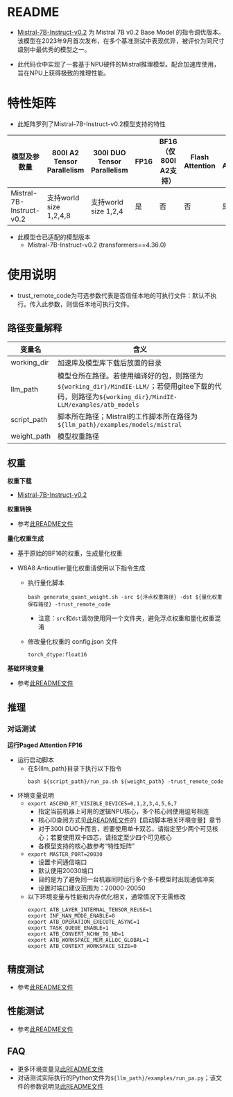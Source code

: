 # README

- [Mistral-7B-Instruct-v0.2](https://huggingface.co/mistralai/Mistral-7B-Instruct-v0.2) 为 Mistral 7B v0.2 Base Model 的指令调优版本。该模型在2023年9月首次发布，在多个基准测试中表现优异，被评价为同尺寸级别中最优秀的模型之一。

- 此代码仓中实现了一套基于NPU硬件的Mistral推理模型。配合加速库使用，旨在NPU上获得极致的推理性能。

# 特性矩阵
- 此矩阵罗列了Mistral-7B-Instruct-v0.2模型支持的特性

| 模型及参数量 | 800I A2 Tensor Parallelism | 300I DUO Tensor Parallelism | FP16 | BF16（仅800I A2支持） | Flash Attention | Paged Attention | W8A8量化 | W8A16量化  | KV cache量化 | 稀疏量化 | MOE | MindIE Service | TGI | 长序列 |
|-------------|----------------------------|-----------------------------|------|----------------------|-----------------|-----------------|---------|-----------|--------------|--------------------------|-----|--------|-----|-----|
| Mistral-7B-Instruct-v0.2 | 支持world size 1,2,4,8     | 支持world size 1,2,4     | 是   | 否                  | 否         | 是              | 否   | 否            | 否           | 否                       | 否  | 否 | 否   | 否 |

- 此模型仓已适配的模型版本
  - Mistral-7B-Instruct-v0.2 (transformers==4.36.0)

# 使用说明
- trust_remote_code为可选参数代表是否信任本地的可执行文件：默认不执行。传入此参数，则信任本地可执行文件。


## 路径变量解释
| 变量名  | 含义                                             |
|--------|--------------------------------------------------|
| working_dir | 加速库及模型库下载后放置的目录                  |
| llm_path | 模型仓所在路径。若使用编译好的包，则路径为`${working_dir}/MindIE-LLM/`；若使用gitee下载的代码，则路径为`${working_dir}/MindIE-LLM/examples/atb_models`    |
| script_path | 脚本所在路径；Mistral的工作脚本所在路径为`${llm_path}/examples/models/mistral`               |
| weight_path | 模型权重路径                            |

## 权重
**权重下载**

- [Mistral-7B-Instruct-v0.2](https://huggingface.co/mistralai/Mistral-7B-Instruct-v0.2/tree/main)

**权重转换**
- 参考[此README文件](../../README.md)

**量化权重生成**

- 基于原始的BF16的权重，生成量化权重

- W8A8 Antioutlier量化权重请使用以下指令生成

  - 执行量化脚本
  
    ```
    bash generate_quant_weight.sh -src ${浮点权重路径} -dst ${量化权重保存路径} -trust_remote_code
    ```
  
    - 注意：`src`和`dst`请勿使用同一个文件夹，避免浮点权重和量化权重混淆
  
  - 修改量化权重的 config.json 文件
  
    ```
    torch_dtype:float16
    ```

**基础环境变量**

- 参考[此README文件](../../../README.md)

## 推理

### 对话测试
**运行Paged Attention FP16**
- 运行启动脚本
  - 在\${llm_path}目录下执行以下指令
    ```shell
    bash ${script_path}/run_pa.sh ${weight_path} -trust_remote_code
    ```
- 环境变量说明
  - `export ASCEND_RT_VISIBLE_DEVICES=0,1,2,3,4,5,6,7`
    - 指定当前机器上可用的逻辑NPU核心，多个核心间使用逗号相连
    - 核心ID查阅方式见[此README文件](../../README.md)的【启动脚本相关环境变量】章节
    - 对于300I DUO卡而言，若要使用单卡双芯，请指定至少两个可见核心；若要使用双卡四芯，请指定至少四个可见核心
    - 各模型支持的核心数参考“特性矩阵”
  - `export MASTER_PORT=20030`
    - 设置卡间通信端口
    - 默认使用20030端口
    - 目的是为了避免同一台机器同时运行多个多卡模型时出现通信冲突
    - 设置时端口建议范围为：20000-20050
  - 以下环境变量与性能和内存优化相关，通常情况下无需修改
    ```shell
    export ATB_LAYER_INTERNAL_TENSOR_REUSE=1
    export INF_NAN_MODE_ENABLE=0
    export ATB_OPERATION_EXECUTE_ASYNC=1
    export TASK_QUEUE_ENABLE=1
    export ATB_CONVERT_NCHW_TO_ND=1
    export ATB_WORKSPACE_MEM_ALLOC_GLOBAL=1
    export ATB_CONTEXT_WORKSPACE_SIZE=0
    ```

## 精度测试
- 参考[此README文件](../../../tests/modeltest/README.md)

## 性能测试
- 参考[此README文件](../../../tests/modeltest/README.md)

## FAQ
- 更多环境变量见[此README文件](../../README.md)
- 对话测试实际执行的Python文件为`${llm_path}/examples/run_pa.py`；该文件的参数说明见[此README文件](../../README.md)